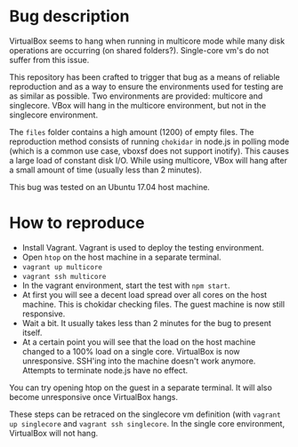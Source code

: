 # Bug description

VirtualBox seems to hang when running in multicore mode
while many disk operations are occurring (on shared folders?).
Single-core vm's do not suffer from this issue.
 
This repository has been crafted to trigger that bug as a means
of reliable reproduction and as a way to ensure the environments
used for testing are as similar as possible. Two environments are
provided: multicore and singlecore. VBox will hang in the multicore
environment, but not in the singlecore environment.

The `files` folder contains a high amount (1200) of empty files.
The reproduction method consists of running `chokidar` in node.js
in polling mode (which is a common use case, vboxsf does not support inotify).
This causes a large load of constant disk I/O. While using multicore,
VBox will hang after a small amount of time (usually less than 2 minutes).

This bug was tested on an Ubuntu 17.04 host machine.

# How to reproduce

* Install Vagrant. Vagrant is used to deploy the testing environment.
* Open `htop` on the host machine in a separate terminal.
* `vagrant up multicore`
* `vagrant ssh multicore`
* In the vagrant environment, start the test with `npm start`.
* At first you will see a decent load spread over all cores on the host
  machine. This is chokidar checking files. The guest machine is now still
  responsive.
* Wait a bit. It usually takes less than 2 minutes for the bug to present itself.
* At a certain point you will see that the load on the host machine changed to
  a 100% load on a single core. VirtualBox is now unresponsive. SSH'ing into
  the machine doesn't work anymore. Attempts to terminate node.js have no effect.

You can try opening htop on the guest in a separate terminal. It will
also become unresponsive once VirtualBox hangs.

These steps can be retraced on the singlecore vm definition (with
`vagrant up singlecore` and `vagrant ssh singlecore`. In the single
core environment, VirtualBox will not hang.

